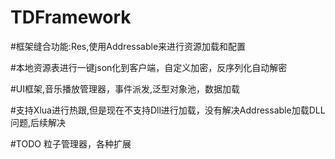 # TDFramework
#框架缝合功能:Res,使用Addressable来进行资源加载和配置

#本地资源表进行一键json化到客户端，自定义加密，反序列化自动解密

#UI框架,音乐播放管理器，事件派发,泛型对象池，数据加载

#支持Xlua进行热跟,但是现在不支持Dll进行加载，没有解决Addressable加载DLL问题,后续解决

#TODO 粒子管理器，各种扩展
